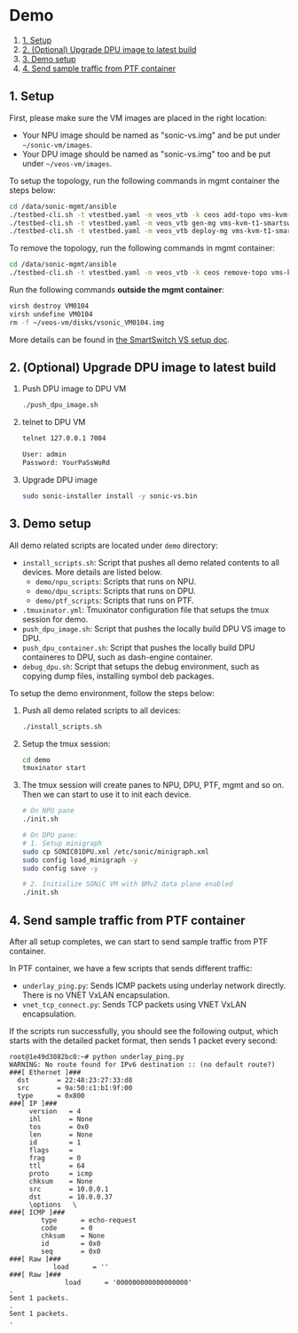 # Demo

1. [1. Setup](#1-setup)
2. [2. (Optional) Upgrade DPU image to latest build](#2-optional-upgrade-dpu-image-to-latest-build)
3. [3. Demo setup](#3-demo-setup)
4. [4. Send sample traffic from PTF container](#4-send-sample-traffic-from-ptf-container)

## 1. Setup

First, please make sure the VM images are placed in the right location:

- Your NPU image should be named as "sonic-vs.img" and be put under `~/sonic-vm/images`.
- Your DPU image should be named as "sonic-vs.img" too and be put under `~/veos-vm/images`.

To setup the topology, run the following commands in mgmt container the steps below:

```bash
cd /data/sonic-mgmt/ansible
./testbed-cli.sh -t vtestbed.yaml -m veos_vtb -k ceos add-topo vms-kvm-t1-smartswitch password.txt
./testbed-cli.sh -t vtestbed.yaml -m veos_vtb gen-mg vms-kvm-t1-smartswitch veos_vtb password.txt
./testbed-cli.sh -t vtestbed.yaml -m veos_vtb deploy-mg vms-kvm-t1-smartswitch veos_vtb password.txt
```

To remove the topology, run the following commands in mgmt container:

```bash
cd /data/sonic-mgmt/ansible
./testbed-cli.sh -t vtestbed.yaml -m veos_vtb -k ceos remove-topo vms-kvm-t1-smartswitch password.txt
```

Run the following commands **outside the mgmt container**:

```bash
virsh destroy VM0104
virsh undefine VM0104
rm -f ~/veos-vm/disks/vsonic_VM0104.img
```

More details can be found in [the SmartSwitch VS setup doc](../docs/testbed/README.testbed.SmartSwitch.VsSetup.md).

## 2. (Optional) Upgrade DPU image to latest build

1. Push DPU image to DPU VM

    ```bash
    ./push_dpu_image.sh
    ```

1. telnet to DPU VM

    ```bash
    telnet 127.0.0.1 7004

    User: admin
    Password: YourPaSsWoRd
    ```

1. Upgrade DPU image

    ```bash
    sudo sonic-installer install -y sonic-vs.bin
    ```

## 3. Demo setup

All demo related scripts are located under `demo` directory:

- `install_scripts.sh`: Script that pushes all demo related contents to all devices. More details are listed below.
  - `demo/npu_scripts`: Scripts that runs on NPU.
  - `demo/dpu_scripts`: Scripts that runs on DPU.
  - `demo/ptf_scripts`: Scripts that runs on PTF.
- `.tmuxinator.yml`: Tmuxinator configuration file that setups the tmux session for demo.
- `push_dpu_image.sh`: Script that pushes the locally build DPU VS image to DPU.
- `push_dpu_container.sh`: Script that pushes the locally build DPU containeres to DPU, such as dash-engine container.
- `debug_dpu.sh`: Script that setups the debug environment, such as copying dump files, installing symbol deb packages.

To setup the demo environment, follow the steps below:

1. Push all demo related scripts to all devices:

    ```bash
    ./install_scripts.sh
    ```

1. Setup the tmux session:

    ```bash
    cd demo
    tmuxinator start
    ```

1. The tmux session will create panes to NPU, DPU, PTF, mgmt and so on. Then we can start to use it to init each device.

    ```bash
    # On NPU pane
    ./init.sh

    # On DPU pane:
    # 1. Setup minigraph
    sudo cp SONIC01DPU.xml /etc/sonic/minigraph.xml
    sudo config load_minigraph -y
    sudo config save -y

    # 2. Initialize SONiC VM with BMv2 data plane enabled
    ./init.sh
    ```

## 4. Send sample traffic from PTF container

After all setup completes, we can start to send sample traffic from PTF container.

In PTF container, we have a few scripts that sends different traffic:

- `underlay_ping.py`: Sends ICMP packets using underlay network directly. There is no VNET VxLAN encapsulation.
- `vnet_tcp_connect.py`: Sends TCP packets using VNET VxLAN encapsulation.

If the scripts run successfully, you should see the following output, which starts with the detailed packet format, then sends 1 packet every second:

```text
root@1e49d3082bc0:~# python underlay_ping.py
WARNING: No route found for IPv6 destination :: (no default route?)
###[ Ethernet ]###
  dst       = 22:48:23:27:33:d8
  src       = 9a:50:c1:b1:9f:00
  type      = 0x800
###[ IP ]###
     version   = 4
     ihl       = None
     tos       = 0x0
     len       = None
     id        = 1
     flags     =
     frag      = 0
     ttl       = 64
     proto     = icmp
     chksum    = None
     src       = 10.0.0.1
     dst       = 10.0.0.37
     \options   \
###[ ICMP ]###
        type      = echo-request
        code      = 0
        chksum    = None
        id        = 0x0
        seq       = 0x0
###[ Raw ]###
           load      = ''
###[ Raw ]###
              load      = '000000000000000000'
.
Sent 1 packets.
.
Sent 1 packets.
.
```
